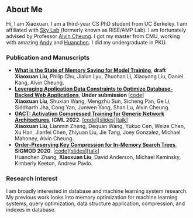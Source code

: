 ## About Me

Hi, I am Xiaoxuan. I am a third-year CS PhD student from UC Berkeley. I am affiliated with [Sky Lab](https://sky.cs.berkeley.edu/people/) (formerly known as RISE/AMP Lab). I am fortunately advised by Professor [Alvin Cheung](https://people.eecs.berkeley.edu/~akcheung/). I got my master from CMU, working with amazing [Andy](http://www.cs.cmu.edu/~pavlo/) and [Huanchen](http://www.cs.cmu.edu/~huanche1/). I did my undergraduate in PKU.

### Publication and Manuscripts
- **[What is the State of Memory Saving for Model Training](https://github.com/LiuXiaoxuanPKU/Cost-Model-papers/blob/main/drafts/papaya.pdf)**, **draft** \
  **Xiaoxuan Liu**, Philip Chu, Jialun Lyu, Zhuohan Li, Xiaoyong Liu, Daniel Kang, Alvin Cheung.
- **[Leveraging Application Data Constraints to Optimize Database-Backed Web Applications](https://arxiv.org/abs/2205.02954)**, **Under submission** [[code](https://github.com/LiuXiaoxuanPKU/ConstrOpt)] \
  **Xiaoxuan Liu**, Shuxian Wang, Mengzhu Sun, Sicheng Pan, Ge Li, Siddharth Jha, Cong Yan, Junwen Yang, Shan Lu, Alvin Cheung.
- **[GACT: Activation Compressed Training for Generic Network Architectures](https://arxiv.org/abs/2206.11357)**, **ICML 2022**. [[code](https://github.com/LiuXiaoxuanPKU/GACT-ICML)][[slides](https://github.com/LiuXiaoxuanPKU/LiuXiaoxuanPKU.github.io/blob/master/docs/slides/ICML2022.pdf)][[talk](https://slideslive.com/38983883/gact-activation-compressed-training-for-generic-network-architectures)] \
  **Xiaoxuan Liu**, Lianmin Zheng, Dequan Wang, Yukuo Cen, Weize Chen, Xu Han, Jianfei Chen, Zhiyuan Liu, Jie Tang, Joey Gonzalez, Michael Mahoney, Alvin Cheung.
- **[Order-Preserving Key Compression for In-Memory Search Trees](https://arxiv.org/abs/2003.02391)**, **SIGMOD 2020**. [[code](https://github.com/efficient/HOPE)][[slides](http://people.iiis.tsinghua.edu.cn/~huanchen/slides/hope-sigmod20.pdf)][[talk](https://www.youtube.com/watch?v=9OzjeSbWHcQ)]\
  Huanchen Zhang, **Xiaoxuan Liu**, David Anderson, Michael Kaminsky, Kimberly Keeton, Andrew Pavlo.

### Research Interest
I am broadly interested in database and machine learning system research. My previous work looks into memory optimization for machine learning systems, query optimization, data structure application, compression, and indexes in database.
